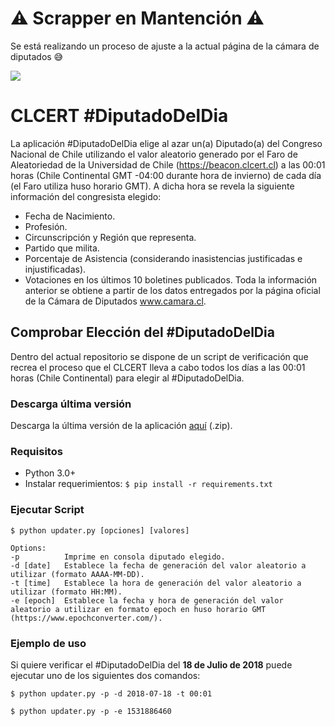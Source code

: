 # ⚠️ Scrapper en Mantención ⚠️

Se está realizando un proceso de ajuste a la actual página de la cámara de diputados 😅

![](https://www.clcert.cl/img/logo-clcert.png)

# CLCERT #DiputadoDelDia

La aplicación #DiputadoDelDia elige al azar un(a) Diputado(a) del Congreso Nacional de Chile utilizando el valor aleatorio generado por el Faro de Aleatoriedad de la Universidad de Chile (https://beacon.clcert.cl) a las 00:01 horas (Chile Continental GMT -04:00 durante hora de invierno) de cada día (el Faro utiliza huso horario GMT). A dicha hora se revela la siguiente información del congresista elegido:
* Fecha de Nacimiento.
* Profesión.
* Circunscripción y Región que representa.
* Partido que milita.
* Porcentaje de Asistencia (considerando inasistencias justificadas e injustificadas).
* Votaciones en los últimos 10 boletines publicados.
Toda la información anterior se obtiene a partir de los datos entregados por la página oficial de la Cámara de Diputados www.camara.cl.

## Comprobar Elección del #DiputadoDelDia

Dentro del actual repositorio se dispone de un script de verificación que recrea el proceso que el CLCERT lleva a cabo todos los días a las 00:01 horas (Chile Continental) para elegir al #DiputadoDelDia.

### Descarga última versión

Descarga la última versión de la aplicación [aquí](https://github.com/clcert/beacon-politicians-app/archive/v0.1.zip) (.zip).

### Requisitos

* Python 3.0+
* Instalar requerimientos: `$ pip install -r requirements.txt`

### Ejecutar Script

```
$ python updater.py [opciones] [valores]

Options:
-p          Imprime en consola diputado elegido.
-d [date]   Establece la fecha de generación del valor aleatorio a utilizar (formato AAAA-MM-DD).
-t [time]   Establece la hora de generación del valor aleatorio a utilizar (formato HH:MM).
-e [epoch]  Establece la fecha y hora de generación del valor aleatorio a utilizar en formato epoch en huso horario GMT (https://www.epochconverter.com/).
```

### Ejemplo de uso

Si quiere verificar el #DiputadoDelDia del **18 de Julio de 2018** puede ejecutar uno de los siguientes dos comandos:

```
$ python updater.py -p -d 2018-07-18 -t 00:01
```
```
$ python updater.py -p -e 1531886460
```
